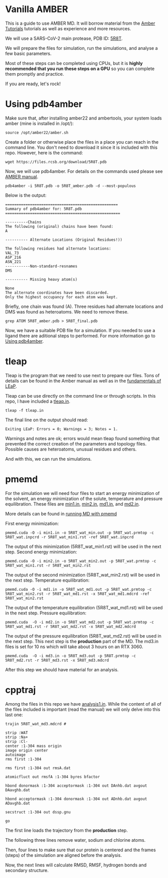 # Vanilla AMBER
This is a guide to use AMBER MD. It will borrow material from the [Amber Tutorials](http://ambermd.org/tutorials/) tutorials as well as experience and more resources. 

We will use a SARS-CoV-2 main protease, PDB ID: [5R8T](https://www.rcsb.org/structure/5R8T). 

We will prepare the files for simulation, run the simulations, and analyse a few basic parameters.

Most of these steps can be completed using CPUs, but it is **highly recommended that you run these steps on a GPU** so you can complete them promptly and practice. 

If you are ready, let's rock!

# Using pdb4amber

Make sure that, after installing amber22 and ambertools, your system loads amber (mine is installed in /opt/):
```
source /opt/amber22/amber.sh
```
Create a folder or otherwise place the files in a place you can reach in the command line. You don't need to download it since it is included with this repo. However, here is the command:
```
wget https://files.rcsb.org/download/5R8T.pdb
```
Now, we will use pdb4amber. For details on the commands used please see [AMBER manual](http://ambermd.org/doc12/Amber22.pdf).
```
pdb4amber -i 5R8T.pdb -o 5R8T_amber.pdb -d --most-populous
```
Below is the output:
```
==================================================
Summary of pdb4amber for: 5R8T.pdb
===================================================

----------Chains
The following (original) chains have been found:
A

---------- Alternate Locations (Original Residues!))

The following residues had alternate locations:
VAL_73
ASP_216
ASN_221
-----------Non-standard-resnames
DMS

---------- Missing heavy atom(s)

None
The alternate coordinates have been discarded.
Only the highest occupancy for each atom was kept.
```
Briefly, one chain was found (A). Three residues had alternate locations and DMS was found as heteroatoms. We need to remove these.
```
grep ATOM 5R8T_amber.pdb > 5R8T_final.pdb
```
Now, we have a suitable PDB file for a simulation. 
If you needed to use a ligand there are aditional steps to performed. 
For more information go to [Using pdb4amber](http://ambermd.org/tutorials/basic/tutorial9/index.php).

# tleap

Tleap is the program that we need to use next to prepare our files. Tons of details can be found in the Amber manual as well as in the [fundamentals of LEaP](http://ambermd.org/tutorials/pengfei/index.php).

Tleap can be use directly on the command line or through scripts. In this repo, I have included a [tleap.in](https://github.com/leninkelvin/VanillaAMBER/blob/main/material/tleap.in).
```
tleap -f tleap.in
```
The final line on the output should read:
```
Exiting LEaP: Errors = 0; Warnings = 3; Notes = 1.
```
Warnings and notes are ok; errors would mean tleap found something that prevented the correct creation of the parameters and topology files. Possible causes are heteroatoms, unusual residues and others. 

And with this, we can run the simulations.

# pmemd

For the simulation we will need four files to start an energy minimization of the solvent, an energy minimization of the solute, temperature and pressure equilibration. These files are [min1.in](https://github.com/leninkelvin/VanillaAMBER/blob/main/material/tleap.in), [min2.in](https://github.com/leninkelvin/VanillaAMBER/blob/main/material/min2.in), [md1.in](https://github.com/leninkelvin/VanillaAMBER/blob/main/material/md1.in), and [md2.in](https://github.com/leninkelvin/VanillaAMBER/blob/main/material/md2.in). 

More details can be found in [running MD with pmemd](http://ambermd.org/tutorials/basic/tutorial14/index.php)

First energy minimization:
```
pmemd.cuda -O -i min1.in -o 5R8T_wat_min.out -p 5R8T_wat.prmtop -c 5R8T_wat.inpcrd -r 5R8T_wat_min1.rst -ref 5R8T_wat.inpcrd
```
The output of this minimization (5R8T_wat_min1.rst) will be used in the next step. 
Second energy minimization:
```
pmemd.cuda -O -i min2.in -o 5R8T_wat_min2.out -p 5R8T_wat.prmtop -c 5R8T_wat_min1.rst -r 5R8T_wat_min2.rst
```
The output of the second minimization (5R8T_wat_min2.rst) will be used in the next step. 
Temperature equilibration:
```
pmemd.cuda -O -i md1.in -o 5R8T_wat_md1.out -p 5R8T_wat.prmtop -c 5R8T_wat_min2.rst -r 5R8T_wat_md1.rst -x 5R8T_wat_md1.mdcrd -ref 5R8T_wat_min2.rst
```
The output of the temperature equilibration (5R8T_wat_md1.rst) will be used in the next step. 
Pressure equilibration:
```
pmemd.cuda  -O -i md2.in -o 5R8T_wat_md2.out -p 5R8T_wat.prmtop -c 5R8T_wat_md1.rst -r 5R8T_wat_md2.rst -x 5R8T_wat_md2.mdcrd
```
The output of the pressure equilibration (5R8T_wat_md2.rst) will be used in the next step. This next step is the **production** part of the MD. The md3.in files is set for 10 ns which will take about 3 hours on an RTX 3060.

```
pmemd.cuda  -O -i md3.in -o 5R8T_md3.out -p 5R8T.prmtop -c 5R8T_md2.rst -r 5R8T_md3.rst -x 5R8T_md3.mdcrd
```
After this step we should have material for an analysis.

# cpptraj

Among the files in this repo we have [analysis1.in](https://github.com/leninkelvin/VanillaAMBER/blob/main/material/analysis1.in). 
While the content of all of the files included is important (read the manual) we will only delve into this last one:

```
trajin 5R8T_wat_md3.mdcrd #

strip :WAT
strip :Na+
strip :Cl-
center :1-304 mass origin
image origin center
autoimage
rms first :1-304

rms first :1-304 out rmsA.dat

atomicfluct out rmsfA :1-304 byres bfactor 

hbond donormask :1-304 acceptormask :1-304 out DAnhb.dat avgout DAavghb.dat 

hbond acceptormask :1-304 donormask :1-304 out ADnhb.dat avgout ADavghb.dat 

secstruct :1-304 out dssp.gnu 

go
```

The first line loads the trajectory from the **production** step. 

The following three lines remove water, sodium and chlorine atoms.

Then, four lines to make sure that our protein is centered and the frames (steps) of the simulation are aligned before the analysis.

Now, the next lines will calculate RMSD, RMSF, hydrogen bonds and secondary structure. 


